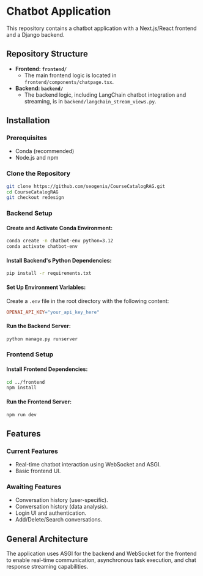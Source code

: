 
# Chatbot Application

This repository contains a chatbot application with a Next.js/React frontend and a Django backend.

## Repository Structure

- **Frontend: `frontend/`**
  - The main frontend logic is located in `frontend/components/chatpage.tsx`.
- **Backend: `backend/`**
  - The backend logic, including LangChain chatbot integration and streaming, is in `backend/langchain_stream_views.py`.

## Installation

### Prerequisites

- Conda (recommended)
- Node.js and npm

### Clone the Repository

```bash
git clone https://github.com/seogenis/CourseCatalogRAG.git
cd CourseCatalogRAG
git checkout redesign
```

### Backend Setup

#### Create and Activate Conda Environment:

```bash
conda create -n chatbot-env python=3.12
conda activate chatbot-env
```

#### Install Backend's Python Dependencies:

```bash
pip install -r requirements.txt
```

#### Set Up Environment Variables:

Create a `.env` file in the root directory with the following content:

```makefile
OPENAI_API_KEY="your_api_key_here"
```

#### Run the Backend Server:

```bash
python manage.py runserver
```

### Frontend Setup

#### Install Frontend Dependencies:

```bash
cd ../frontend
npm install
```

#### Run the Frontend Server:

```bash
npm run dev
```

## Features

### Current Features

- Real-time chatbot interaction using WebSocket and ASGI.
- Basic frontend UI.

### Awaiting Features

- Conversation history (user-specific).
- Conversation history (data analysis).
- Login UI and authentication.
- Add/Delete/Search conversations.

## General Architecture

The application uses ASGI for the backend and WebSocket for the frontend to enable real-time communication, asynchronous task execution, and chat response streaming capabilities.
